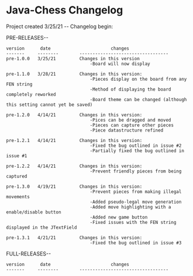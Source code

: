 # Java-Chess Changelog

Project created 3/25/21 -- Changelog begin:

PRE-RELEASES--

	version		 date						changes
	-------		--------		----------------------------------
	pre-1.0.0	3/25/21			Changes in this version
									-Board will now display
									
	pre-1.1.0	3/28/21			Changes in this version:
									-Pieces display on the board from any FEN string
									-Method of displaying the board completely reworked
									-Board theme can be changed (although this setting cannot yet be saved)
									
	pre-1.2.0	4/14/21			Changes in this version:
									-Pices can be dragged and moved
									-Pieces can capture other pieces
									-Piece datastructure refined
									
	pre-1.2.1	4/14/21			Changes in this version:
									-Fixed the bug outlined in issue #2
									-Partially fixed the bug outlined in issue #1
									
	pre-1.2.2	4/14/21			Changes in this version:
									-Prevent friendly pieces from being captured
									
	pre-1.3.0	4/19/21			Changes in this version:
									-Prevent pieces from making illegal movements
									-Added pseudo-legal move generation
									-Added move highlighting with a enable/disable button
									-Added new game button
									-Fixed issues with the FEN string displayed in the JTextField
									
	pre-1.3.1	4/21/21			Changes in this version:
									-Fixed the bug outlined in issue #3


FULL-RELEASES--

	version		 date						changes
	-------		--------		----------------------------------

